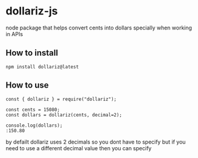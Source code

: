 # dollariz-js
node package that helps convert cents into dollars specially when working in APIs

## How to install
`npm install dollariz@latest`

## How to use

```
const { dollariz } = require("dollariz");

const cents = 15080;
const dollars = dollariz(cents, decimal=2);

console.log(dollars);
:150.80
```
by defailt dollariz uses 2 decimals so you dont have to specify but if you need to use a different decimal value then you can specify 
